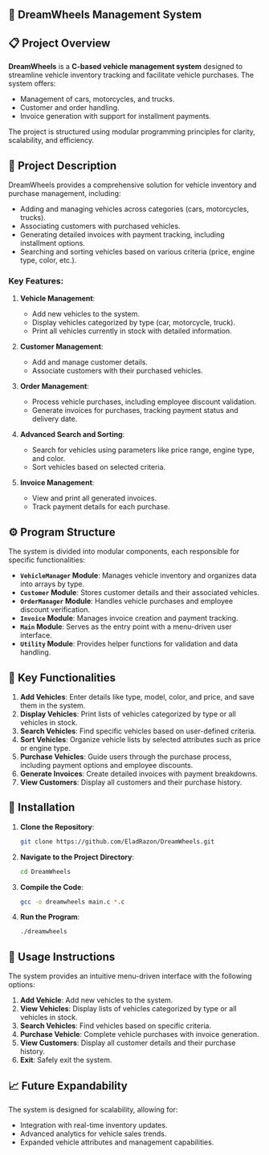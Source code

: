 ## 🚗 DreamWheels Management System  

## 📋 Project Overview  
**DreamWheels** is a **C-based vehicle management system** designed to streamline vehicle inventory tracking and facilitate vehicle purchases. The system offers:  
- Management of cars, motorcycles, and trucks.  
- Customer and order handling.  
- Invoice generation with support for installment payments.  

The project is structured using modular programming principles for clarity, scalability, and efficiency.  

## 📄 Project Description  
DreamWheels provides a comprehensive solution for vehicle inventory and purchase management, including:  
- Adding and managing vehicles across categories (cars, motorcycles, trucks).  
- Associating customers with purchased vehicles.  
- Generating detailed invoices with payment tracking, including installment options.  
- Searching and sorting vehicles based on various criteria (price, engine type, color, etc.).  

### Key Features:  
1. **Vehicle Management**:  
   - Add new vehicles to the system.  
   - Display vehicles categorized by type (car, motorcycle, truck).  
   - Print all vehicles currently in stock with detailed information.  

2. **Customer Management**:  
   - Add and manage customer details.  
   - Associate customers with their purchased vehicles.  

3. **Order Management**:  
   - Process vehicle purchases, including employee discount validation.  
   - Generate invoices for purchases, tracking payment status and delivery date.  

4. **Advanced Search and Sorting**:  
   - Search for vehicles using parameters like price range, engine type, and color.  
   - Sort vehicles based on selected criteria.  

5. **Invoice Management**:  
   - View and print all generated invoices.  
   - Track payment details for each purchase.  

## ⚙️ Program Structure  
The system is divided into modular components, each responsible for specific functionalities:  
- **`VehicleManager` Module**: Manages vehicle inventory and organizes data into arrays by type.  
- **`Customer` Module**: Stores customer details and their associated vehicles.  
- **`OrderManager` Module**: Handles vehicle purchases and employee discount verification.  
- **`Invoice` Module**: Manages invoice creation and payment tracking.  
- **`Main` Module**: Serves as the entry point with a menu-driven user interface.  
- **`Utility` Module**: Provides helper functions for validation and data handling.  

## 🏦 Key Functionalities  
1. **Add Vehicles**: Enter details like type, model, color, and price, and save them in the system.  
2. **Display Vehicles**: Print lists of vehicles categorized by type or all vehicles in stock.  
3. **Search Vehicles**: Find specific vehicles based on user-defined criteria.  
4. **Sort Vehicles**: Organize vehicle lists by selected attributes such as price or engine type.  
5. **Purchase Vehicles**: Guide users through the purchase process, including payment options and employee discounts.  
6. **Generate Invoices**: Create detailed invoices with payment breakdowns.  
7. **View Customers**: Display all customers and their purchase history.  

## 🚀 Installation  
1. **Clone the Repository**:  
   ```bash  
   git clone https://github.com/EladRazon/DreamWheels.git  
   ```  

2. **Navigate to the Project Directory**:  
   ```bash  
   cd DreamWheels  
   ```  

3. **Compile the Code**:  
   ```bash  
   gcc -o dreamwheels main.c *.c  
   ```  

4. **Run the Program**:  
   ```bash  
   ./dreamwheels  
   ```  

## 🚀 Usage Instructions  
The system provides an intuitive menu-driven interface with the following options:  
1. **Add Vehicle**: Add new vehicles to the system.  
2. **View Vehicles**: Display lists of vehicles categorized by type or all vehicles in stock.  
3. **Search Vehicles**: Find vehicles based on specific criteria.  
4. **Purchase Vehicle**: Complete vehicle purchases with invoice generation.  
5. **View Customers**: Display all customer details and their purchase history.  
6. **Exit**: Safely exit the system.  

## 📈 Future Expandability  
The system is designed for scalability, allowing for:  
- Integration with real-time inventory updates.  
- Advanced analytics for vehicle sales trends.  
- Expanded vehicle attributes and management capabilities.  

